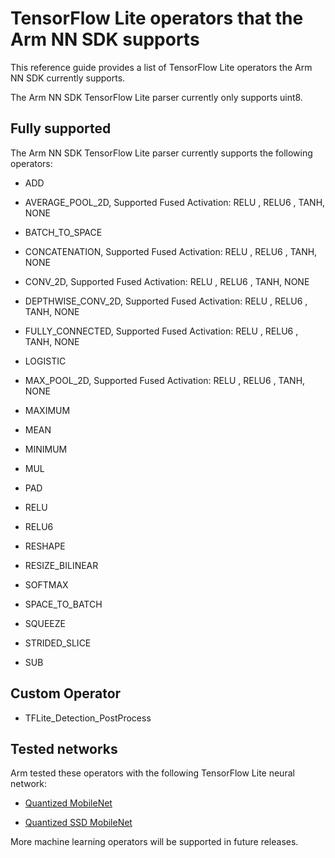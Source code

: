 # TensorFlow Lite operators that the Arm NN SDK supports

This reference guide provides a list of TensorFlow Lite operators the Arm NN SDK currently supports.

The Arm NN SDK TensorFlow Lite parser currently only supports uint8.

## Fully supported

The Arm NN SDK TensorFlow Lite parser currently supports the following operators:

* ADD

* AVERAGE_POOL_2D, Supported Fused Activation: RELU , RELU6 , TANH, NONE

* BATCH_TO_SPACE

* CONCATENATION, Supported Fused Activation: RELU , RELU6 , TANH, NONE

* CONV_2D, Supported Fused Activation: RELU , RELU6 , TANH, NONE

* DEPTHWISE_CONV_2D, Supported Fused Activation: RELU , RELU6 , TANH, NONE

* FULLY_CONNECTED, Supported Fused Activation: RELU , RELU6 , TANH, NONE

* LOGISTIC

* MAX_POOL_2D, Supported Fused Activation: RELU , RELU6 , TANH, NONE

* MAXIMUM

* MEAN

* MINIMUM

* MUL

* PAD

* RELU

* RELU6

* RESHAPE

* RESIZE_BILINEAR

* SOFTMAX

* SPACE_TO_BATCH

* SQUEEZE

* STRIDED_SLICE

* SUB

## Custom Operator

* TFLite_Detection_PostProcess

## Tested networks

Arm tested these operators with the following TensorFlow Lite neural network:

* [Quantized MobileNet](http://download.tensorflow.org/models/mobilenet_v1_2018_02_22/mobilenet_v1_1.0_224_quant.tgz)

* [Quantized SSD MobileNet](http://download.tensorflow.org/models/object_detection/ssd_mobilenet_v1_quantized_300x300_coco14_sync_2018_07_18.tar.gz)

More machine learning operators will be supported in future releases.
